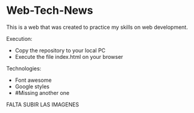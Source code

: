 # Web-Tech-News
This is a web that was created to practice my skills on web development.

Execution:
- Copy the repository to your local PC
- Execute the file index.html on your browser


Technologies:
- Font awesome
- Google styles
- #Missing another one


FALTA SUBIR LAS IMAGENES
